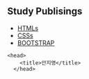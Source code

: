 ## Study Publisings

- [HTMLs](./docs/htmls/index.html)
- [CSSs](./docs/CSSs/index.html)
- [BOOTSTRAP](./docs/index.html)

```
<head>
    <title>안지영</title>
  </head>
```

